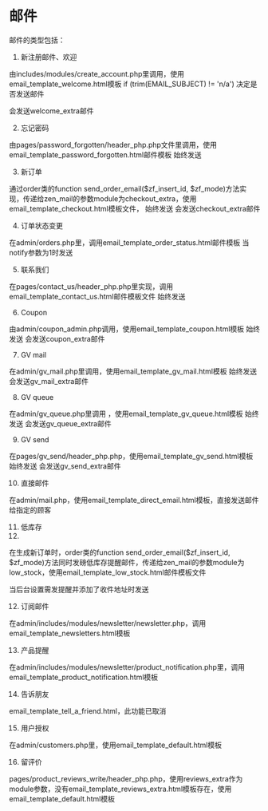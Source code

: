 # 邮件

邮件的类型包括：

1. 新注册邮件、欢迎

由includes/modules/create_account.php里调用，使用email_template_welcome.html模板
if (trim(EMAIL_SUBJECT) != 'n/a') 决定是否发送邮件

会发送welcome_extra邮件

2. 忘记密码

由pages/password_forgotten/header_php.php文件里调用，使用email_template_password_forgotten.html邮件模板
始终发送

3. 新订单

通过order类的function send_order_email($zf_insert_id, $zf_mode)方法实现，传递给zen_mail的参数module为checkout_extra，使用email_template_checkout.html模板文件，
始终发送
会发送checkout_extra邮件

4. 订单状态变更

在admin/orders.php里，调用email_template_order_status.html邮件模板
当notify参数为1时发送

5. 联系我们

在pages/contact_us/header_php.php里实现，调用email_template_contact_us.html邮件模板文件
始终发送

6. Coupon

由admin/coupon_admin.php调用，使用email_template_coupon.html模板
始终发送
会发送coupon_extra邮件

7. GV mail

在admin/gv_mail.php里调用，使用email_template_gv_mail.html模板
始终发送
会发送gv_mail_extra邮件

8. GV queue

在admin/gv_queue.php里调用 ，使用email_template_gv_queue.html模板
始终发送
会发送gv_queue_extra邮件

9. GV send

在pages/gv_send/header_php.php，使用email_template_gv_send.html模板
始终发送
会发送gv_send_extra邮件

10. 直接邮件

在admin/mail.php，使用email_template_direct_email.html模板，直接发送邮件给指定的顾客

11. 低库存
12. 
在生成新订单时，order类的function send_order_email($zf_insert_id, $zf_mode)方法同时发磅低库存提醒邮件，传递给zen_mail的参数module为low_stock，使用email_template_low_stock.html邮件模板文件

当后台设置需发提醒并添加了收件地址时发送

12. 订阅邮件

在admin/includes/modules/newsletter/newsletter.php，调用 email_template_newsletters.html模板

13. 产品提醒

在admin/includes/modules/newsletter/product_notification.php里，调用  email_template_product_notification.html模板


14. 告诉朋友

email_template_tell_a_friend.html，此功能已取消

15. 用户授权

在admin/customers.php里，使用email_template_default.html模板

16. 留评价

pages/product_reviews_write/header_php.php，使用reviews_extra作为module参数，没有email_template_reviews_extra.html模板存在，使用email_template_default.html模板
